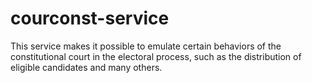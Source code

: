 # courconst-service
This service makes it possible to emulate certain behaviors of the constitutional court in the electoral process, such as the distribution of eligible candidates and many others.
